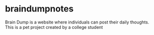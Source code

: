 # braindumpnotes
Brain Dump is a website where individuals can post their daily thoughts. This is a pet project created by a college student
